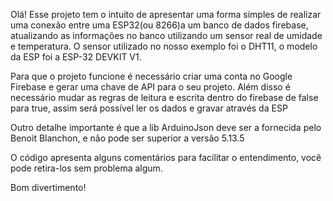 Olá!
Esse projeto tem o intuito de apresentar uma forma simples de realizar uma conexão entre uma ESP32(ou 8266)a um banco de dados firebase, atualizando as informações no banco utilizando um sensor real de umidade e temperatura. O sensor utilizado no nosso exemplo foi o DHT11, o modelo da ESP foi a ESP-32 DEVKIT V1.

Para que o projeto funcione é necessário criar uma conta no Google Firebase e gerar uma chave de API para o seu projeto. 
Além disso é necessário mudar as regras de leitura e escrita dentro do firebase de false para true, assim será possível ler os dados e gravar através da ESP

Outro detalhe importante é que a lib ArduinoJson deve ser a fornecida pelo Benoit Blanchon, e não pode ser superior a versão 5.13.5

O código apresenta alguns comentários para facilitar o entendimento, você pode retira-los sem problema algum.

Bom divertimento!

